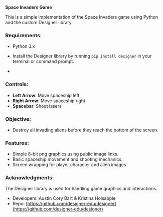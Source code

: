 **Space Invaders Game**

This is a simple implementation of the Space Invaders game using Python and the custom Designer library.

### Requirements:
- Python 3.x
- Install the Designer library by running `pip install designer` in your terminal or command prompt.

- 
### Controls:
- **Left Arrow**: Move spaceship left
- **Right Arrow**: Move spaceship right
- **Spacebar**: Shoot lasers

### Objective:
- Destroy all invading aliens before they reach the bottom of the screen.

### Features:
- Simple 8-bit png graphics using public image links.
- Basic spaceship movement and shooting mechanics.
- Screen wrapping for player character and alien images

### Acknowledgments:
The Designer library is used for handling game graphics and interactions.
- Developers: Austin Cory Bart & Kristina Holsapple
- Repo: [https://github.com/designer-edu/designer](https://github.com/designer-edu/designer)

